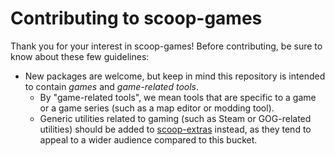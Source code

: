# Contributing to scoop-games

Thank you for your interest in scoop-games! Before contributing,
be sure to know about these few guidelines:

- New packages are welcome, but keep in mind this repository is intended
  to contain *games* and *game-related tools*.
  - By "game-related tools", we mean tools that are specific to a game
    or a game series (such as a map editor or modding tool).
  - Generic utilities related to gaming (such as Steam or GOG-related utilities)
    should be added to [scoop-extras](https://github.com/lukesampson/scoop-extras)
    instead, as they tend to appeal to a wider audience compared to this bucket.
